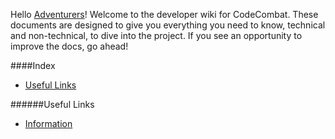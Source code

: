 Hello [Adventurers](https://codecombat.com/contribute/ambassador)! Welcome to the developer wiki for CodeCombat. These documents are designed to give you everything you need to know, technical and non-technical, to dive into the project. If you see an opportunity to improve the docs, go ahead!

####Index
* [Useful Links](#useful-links)

######Useful Links
* [Information](https://codecombat.com/contribute/ambassador)